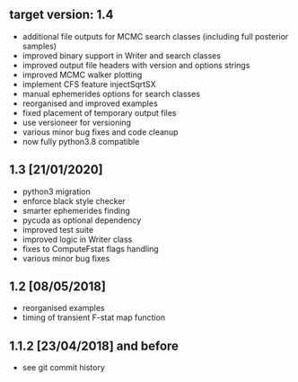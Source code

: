 ## target version: 1.4

- additional file outputs for MCMC search classes
  (including full posterior samples)
- improved binary support in Writer and search classes
- improved output file headers with version and options strings
- improved MCMC walker plotting
- implement CFS feature injectSqrtSX
- manual ephemerides options for search classes
- reorganised and improved examples
- fixed placement of temporary output files
- use versioneer for versioning
- various minor bug fixes and code cleanup
- now fully python3.8 compatible

## 1.3 [21/01/2020]

- python3 migration
- enforce black style checker
- smarter ephemerides finding
- pycuda as optional dependency
- improved test suite
- improved logic in Writer class
- fixes to ComputeFstat flags handling
- various minor bug fixes

## 1.2 [08/05/2018]

- reorganised examples
- timing of transient F-stat map function

## 1.1.2 [23/04/2018] and before

- see git commit history
